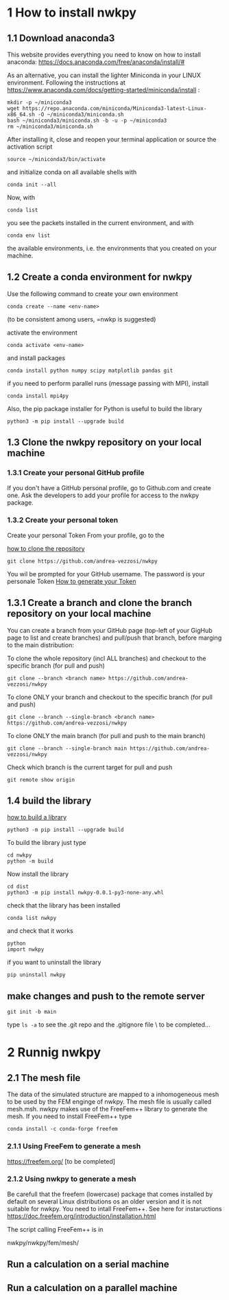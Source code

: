 # 1 How to install nwkpy 
## 1.1 Download anaconda3

This website provides everything you need to know on how to install anaconda: https://docs.anaconda.com/free/anaconda/install/#

As an alternative, you can install the lighter Miniconda in your LINUX environment.
Following the instructions at https://www.anaconda.com/docs/getting-started/miniconda/install :
```
mkdir -p ~/miniconda3
wget https://repo.anaconda.com/miniconda/Miniconda3-latest-Linux-x86_64.sh -O ~/miniconda3/miniconda.sh
bash ~/miniconda3/miniconda.sh -b -u -p ~/miniconda3
rm ~/miniconda3/miniconda.sh
```
After installing it, close and reopen your terminal application or source the activation script
```
source ~/miniconda3/bin/activate
```
and initialize conda on all available shells with
```
conda init --all
```
Now, with
```
conda list
```
you see the packets installed in the current environment, and with
```
conda env list
```
the available environments, i.e. the environments that you created on your machine.

 
## 1.2 Create a conda environment for nwkpy
Use the following command to create your own environment
```
conda create --name <env-name>
```
(to be consistent among users, <env-name>=nwkp is suggested)

activate the environment
```
conda activate <env-name>
```
and install packages
```
conda install python numpy scipy matplotlib pandas git
```
if you need to perform parallel runs (message passing with MPI), install
```
conda install mpi4py
```
Also, the pip package installer for Python is useful to build the library
```
python3 -m pip install --upgrade build
```

## 1.3 Clone the nwkpy repository on your local machine

### 1.3.1 Create your personal GitHub profile
If you don't have a GitHub personal profile, go to Github.com and create one. Ask the developers to add your profile for access to the nwkpy package.

### 1.3.2 Create your personal token

Create your personal Token 
From your profile, go to the 

[how to clone the repository](https://docs.github.com/en/repositories/creating-and-managing-repositories/cloning-a-repository)
```
git clone https://github.com/andrea-vezzosi/nwkpy
```
You wil be prompted for your GitHub username. The password is your personale Token
[How to generate your Token](https://docs.github.com/en/authentication/keeping-your-account-and-data-secure/managing-your-personal-access-tokens)

## 1.3.1 Create a branch and clone the branch repository on your local machine

You can create a branch from your GitHub page (top-left of your GigHub page to list and create branches) and pull/push that branch, before marging to the main distribution: 

To clone the whole repository (incl ALL branches) and checkout to the specific branch (for pull and push)
```
git clone --branch <branch name> https://github.com/andrea-vezzosi/nwkpy
```

To clone ONLY your branch and checkout to the specific branch (for pull and push)
```
git clone --branch --single-branch <branch name> https://github.com/andrea-vezzosi/nwkpy
```

To clone ONLY the main branch (for pull and push to the main branch)
```
git clone --branch --single-branch main https://github.com/andrea-vezzosi/nwkpy
```

Check which branch is the current target for pull and push
```
git remote show origin
```

## 1.4 build the library

[how to build a library](https://packaging.python.org/en/latest/tutorials/packaging-projects/)
```
python3 -m pip install --upgrade build
```
To build the library just type
```
cd nwkpy
python -m build
```
Now install the library
```
cd dist
python3 -m pip install nwkpy-0.0.1-py3-none-any.whl
```
check that the library has been installed
```
conda list nwkpy
```
and check that it works
```
python
import nwkpy
```
if you want to uninstall the library
```
pip uninstall nwkpy
```

## make changes and push to the remote server
```
git init -b main
```
type ```ls -a``` to see the .git repo and the .gitignore file \\
to be completed...

# 2 Runnig nwkpy

## 2.1 The mesh file

The data of the simulated structure are mapped to a inhomogeneous mesh to be used by the FEM enginge of nwkpy. The mesh file is usually called mesh.msh.
nwkpy makes use of the FreeFem++ library to generate the mesh. If you need to install FreeFem++ type
```
conda install -c conda-forge freefem
```

### 2.1.1 Using FreeFem to generate a mesh

https://freefem.org/
[to be completed]

### 2.1.2 Using nwkpy to generate a mesh

Be carefull that the freefem (lowercase) package that comes installed by default on several Linux distributions os an older version and it is not suitable for nwkpy.
You need to intall FreeFem++. See here for instaructions
https://doc.freefem.org/introduction/installation.html

The script calling FreeFem++ is in

nwkpy/nwkpy/fem/mesh/

## Run a calculation on a serial machine

## Run a calculation on a parallel machine


